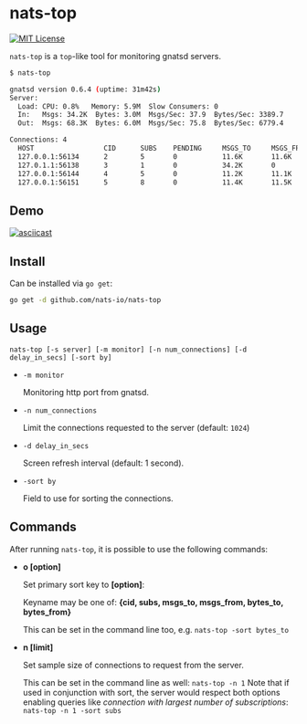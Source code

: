 # nats-top

[![MIT License](http://img.shields.io/badge/license-MIT-blue.svg?style=flat-square)][license]

[license]: https://github.com/nats-io/nats-top/blob/master/LICENSE

`nats-top` is a `top`-like tool for monitoring gnatsd servers.

```sh
$ nats-top

gnatsd version 0.6.4 (uptime: 31m42s)
Server:
  Load: CPU: 0.8%   Memory: 5.9M  Slow Consumers: 0
  In:   Msgs: 34.2K  Bytes: 3.0M  Msgs/Sec: 37.9  Bytes/Sec: 3389.7
  Out:  Msgs: 68.3K  Bytes: 6.0M  Msgs/Sec: 75.8  Bytes/Sec: 6779.4

Connections: 4
  HOST                 CID      SUBS    PENDING     MSGS_TO     MSGS_FROM   BYTES_TO    BYTES_FROM  LANG     VERSION
  127.0.0.1:56134      2        5       0           11.6K       11.6K       1.1M        905.1K      go       1.1.0
  127.0.1.1:56138      3        1       0           34.2K       0           3.0M        0           go       1.1.0
  127.0.0.1:56144      4        5       0           11.2K       11.1K       873.5K      1.1M        go       1.1.0
  127.0.0.1:56151      5        8       0           11.4K       11.5K       1014.6K     1.0M        go       1.1.0
```

## Demo

[![asciicast](https://asciinema.org/a/6xgidw31a47b3uwrg0uim6083.png)](https://asciinema.org/a/6xgidw31a47b3uwrg0uim6083)

## Install

Can be installed via `go get`:

```sh
go get -d github.com/nats-io/nats-top
```

## Usage

```
nats-top [-s server] [-m monitor] [-n num_connections] [-d delay_in_secs] [-sort by]
```

- `-m monitor`

  Monitoring http port from gnatsd.

- `-n num_connections`

  Limit the connections requested to the server (default: `1024`)

- `-d delay_in_secs`

  Screen refresh interval (default: 1 second).

- `-sort by `

  Field to use for sorting the connections.

## Commands

After running `nats-top`, it is possible to use the following commands:

- **o [option]**

  Set primary sort key to **[option]**:

  Keyname may be one of: **{cid, subs, msgs_to, msgs_from, bytes_to, bytes_from}**

  This can be set in the command line too, e.g. `nats-top -sort bytes_to`

- **n [limit]**

  Set sample size of connections to request from the server.

  This can be set in the command line as well: `nats-top -n 1`
  Note that if used in conjunction with sort, the server would respect
  both options enabling queries like _connection with largest number of subscriptions_:
  `nats-top -n 1 -sort subs`
